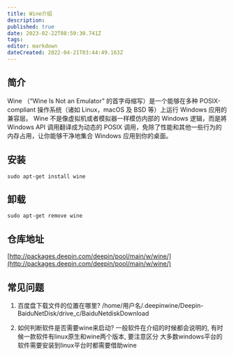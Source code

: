 ```yaml
---
title: Wine介绍
description: 
published: true
date: 2023-02-22T08:59:30.741Z
tags: 
editor: markdown
dateCreated: 2022-04-21T03:44:49.163Z
---
```


## 简介

Wine （“Wine Is Not an Emulator” 的首字母缩写）是一个能够在多种 POSIX-compliant 操作系统（诸如 Linux，macOS 及 BSD 等）上运行 Windows 应用的兼容层。 Wine 不是像虚拟机或者模拟器一样模仿内部的 Windows 逻辑，而是將 Windows API 调用翻译成为动态的 POSIX 调用，免除了性能和其他一些行为的内存占用，让你能够干净地集合 Windows 应用到你的桌面。

## 安装

`sudo apt-get install wine`

## 卸载

`sudo apt-get remove wine`

## 仓库地址

[http://packages.deepin.com/deepin/pool/main/w/wine/](http://packages.deepin.com/deepin/pool/main/w/wine/)

## 常见问题

1. 百度盘下载文件的位置在哪里?
/home/用户名/.deepinwine/Deepin-BaiduNetDisk/drive_c/BaiduNetdiskDownload

2. 如何判断软件是否需要wine来启动?
一般软件在介绍的时候都会说明的, 有时候一款软件有linux原生和wine两个版本, 要注意区分
大多数windows平台的软件需要安装到linux平台时都需要借助wine